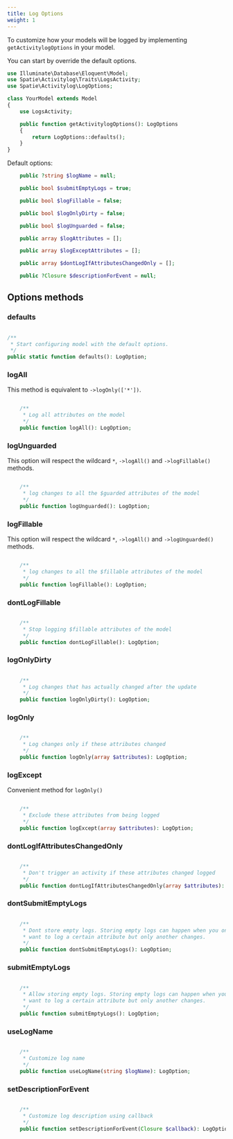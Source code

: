 ```yaml
---
title: Log Options
weight: 1
---
```


To customize how your models will be logged by implementing `getActivitylogOptions` in your model.

You can start by override the default options.

```php
use Illuminate\Database\Eloquent\Model;
use Spatie\Activitylog\Traits\LogsActivity;
use Spatie\Activitylog\LogOptions;

class YourModel extends Model
{
    use LogsActivity;

    public function getActivitylogOptions(): LogOptions
    {
        return LogOptions::defaults();
    }
}
```

Default options:

```php
    public ?string $logName = null;

    public bool $submitEmptyLogs = true;

    public bool $logFillable = false;

    public bool $logOnlyDirty = false;

    public bool $logUnguarded = false;

    public array $logAttributes = [];

    public array $logExceptAttributes = [];

    public array $dontLogIfAttributesChangedOnly = [];

    public ?Closure $descriptionForEvent = null;

```

## Options methods

### defaults

```php

/**
 * Start configuring model with the default options.
 */
public static function defaults(): LogOption;

```

### logAll

This method is equivalent to `->logOnly(['*'])`.

```php

    /**
     * Log all attributes on the model
     */
    public function logAll(): LogOption;

```

### logUnguarded

This option will respect the wildcard `*`, `->logAll()` and `->logFillable()` methods.

```php

    /**
     * log changes to all the $guarded attributes of the model
     */
    public function logUnguarded(): LogOption;

```

### logFillable

This option will respect the wildcard `*`, `->logAll()` and `->logUnguarded()` methods.

```php

    /**
     * log changes to all the $fillable attributes of the model
     */
    public function logFillable(): LogOption;

```

### dontLogFillable

```php

    /**
     * Stop logging $fillable attributes of the model
     */
    public function dontLogFillable(): LogOption;

```

### logOnlyDirty

```php

    /**
     * Log changes that has actually changed after the update
     */
    public function logOnlyDirty(): LogOption;

```

### logOnly

```php

    /**
     * Log changes only if these attributes changed
     */
    public function logOnly(array $attributes): LogOption;

```

### logExcept

Convenient method for `logOnly()`

```php

    /**
     * Exclude these attributes from being logged
     */
    public function logExcept(array $attributes): LogOption;

```

### dontLogIfAttributesChangedOnly

```php

    /**
     * Don't trigger an activity if these attributes changed logged
     */
    public function dontLogIfAttributesChangedOnly(array $attributes): LogOption;

```

### dontSubmitEmptyLogs

```php

    /**
     * Dont store empty logs. Storing empty logs can happen when you only
     * want to log a certain attribute but only another changes.
     */
    public function dontSubmitEmptyLogs(): LogOption;

```

### submitEmptyLogs

```php

    /**
     * Allow storing empty logs. Storing empty logs can happen when you only
     * want to log a certain attribute but only another changes.
     */
    public function submitEmptyLogs(): LogOption;

```

### useLogName

```php

    /**
     * Customize log name
     */
    public function useLogName(string $logName): LogOption;

```

### setDescriptionForEvent

```php

    /**
     * Customize log description using callback
     */
    public function setDescriptionForEvent(Closure $callback): LogOption;

```
